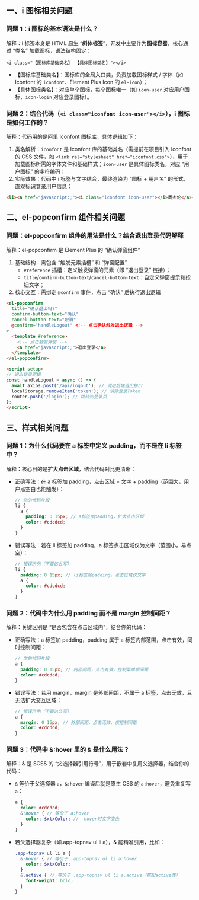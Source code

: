 ## 一、i 图标相关问题

### 问题 1：i 图标的基本语法是什么？

解释：i 标签本身是 HTML 原生 “**斜体标签**”，开发中主要作为**图标容器**，核心通过 “类名” 加载图标，语法结构固定：

```
<i class="【图标库基础类名】 【具体图标类名】"></i>
```

- 【图标库基础类名】：图标库的全局入口类，负责加载图标样式 / 字体（如 Iconfont 的 `iconfont`、Element Plus Icon 的 `el-icon`）；
- 【具体图标类名】：对应单个图标，每个图标唯一（如 `icon-user` 对应用户图标、`icon-login` 对应登录图标）。

### 问题 2：结合代码（`<i class="iconfont icon-user"></i>`），i 图标是如何工作的？

解释：代码用的是阿里 Iconfont 图标库，具体逻辑如下：

1. 类名解析：`iconfont` 是 Iconfont 库的基础类名（需提前在项目引入 Iconfont 的 CSS 文件，如 `<link rel="stylesheet" href="iconfont.css">`），用于加载图标所需的字体文件和基础样式；`icon-user` 是具体图标类名，对应 “用户图标” 的字符编码；
2. 实际效果：代码中 i 标签与文字结合，最终渲染为 “图标 + 用户名” 的形式，直观标识登录用户信息：

```html
<li><a href="javascript:;"><i class="iconfont icon-user"></i>周杰伦</a></li>
```

## 二、el-popconfirm 组件相关问题

### 问题：el-popconfirm 组件的用法是什么？结合退出登录代码解释

解释：el-popconfirm 是 Element Plus 的 “确认弹窗组件”

1. 基础结构：需包含 “触发元素插槽” 和 “弹窗配置”
   - `#reference` 插槽：定义触发弹窗的元素（即 “退出登录” 链接）；
   - `title`/`confirm-button-text`/`cancel-button-text`：自定义弹窗提示和按钮文字；
2. 核心交互：需绑定 `@confirm` 事件，点击 “确认” 后执行退出逻辑

```html
<el-popconfirm 
  title="确认退出吗?" 
  confirm-button-text="确认" 
  cancel-button-text="取消"
  @confirm="handleLogout" <!-- 点击确认触发退出逻辑 -->
>
  <template #reference>
    <!-- 点击触发弹窗 -->
    <a href="javascript:;">退出登录</a>
  </template>
</el-popconfirm>

<script setup>
// 退出登录逻辑
const handleLogout = async () => {
  await axios.post('/api/logout'); // 调用后端退出接口
  localStorage.removeItem('token'); // 清除登录Token
  router.push('/login'); // 跳转到登录页
};
</script>
```

## 三、样式相关问题

### 问题 1：为什么代码要在 a 标签中定义 padding，而不是在 li 标签中？

解释：核心目的是**扩大点击区域**，结合代码对比更清晰：

- 正确写法：在 a 标签加 padding，点击区域 = 文字 + padding（范围大，用户点空白也能触发）：

  ```scss
  // 你的代码片段
  li {
    a {
      padding: 0 15px; // a标签加padding，扩大点击区域
      color: #cdcdcd;
    }
  }
  ```

- 错误写法：若在 li 标签加 padding，a 标签点击区域仅为文字（范围小，易点空）：

  ```scss
  // 错误示例（不要这么写）
  li {
    padding: 0 15px; // li标签加padding，点击区域仅文字
    a {
      color: #cdcdcd;
    }
  }
  ```

  

### 问题 2：代码中为什么用 padding 而不是 margin 控制间距？

解释：关键区别是 “是否包含在点击区域内”，结合你的代码：

- 正确写法：a 标签加 padding，padding 属于 a 标签内部范围，点击有效，同时控制间距：

  ```scss
  // 你的代码片段
  a {
    padding: 0 15px; // 内部间距，点击有效，控制菜单项间距
    color: #cdcdcd;
  }
  ```

- 错误写法：若用 margin，margin 是外部间距，不属于 a 标签，点击无效，且无法扩大交互区域：

  ```scss
  // 错误示例（不要这么写）
  a {
    margin: 0 15px; // 外部间距，点击无效，仅控制间距
    color: #cdcdcd;
  }
  ```

### 问题 3：代码中 &:hover 里的 & 是什么用法？

解释：& 是 SCSS 的 “父选择器引用符号”，用于嵌套中复用父选择器，结合你的代码：

- `&` 等价于父选择器 `a`，`&:hover` 编译后就是原生 CSS 的 `a:hover`，避免重复写 `a`：

  ```scss
  a {
    color: #cdcdcd;
    &:hover { // 等价于 a:hover
      color: $xtxColor; //  hover时文字变色
    }
  }
  ```

- 若父选择器复杂（如.app-topnav ul li a），& 能精准引用，比如：

  ```scss
  .app-topnav ul li a {
    &:hover { // 等价于 .app-topnav ul li a:hover
      color: $xtxColor;
    }
    &.active { // 等价于 .app-topnav ul li a.active（搭配active类）
      font-weight: bold;
    }
  }
  ```
